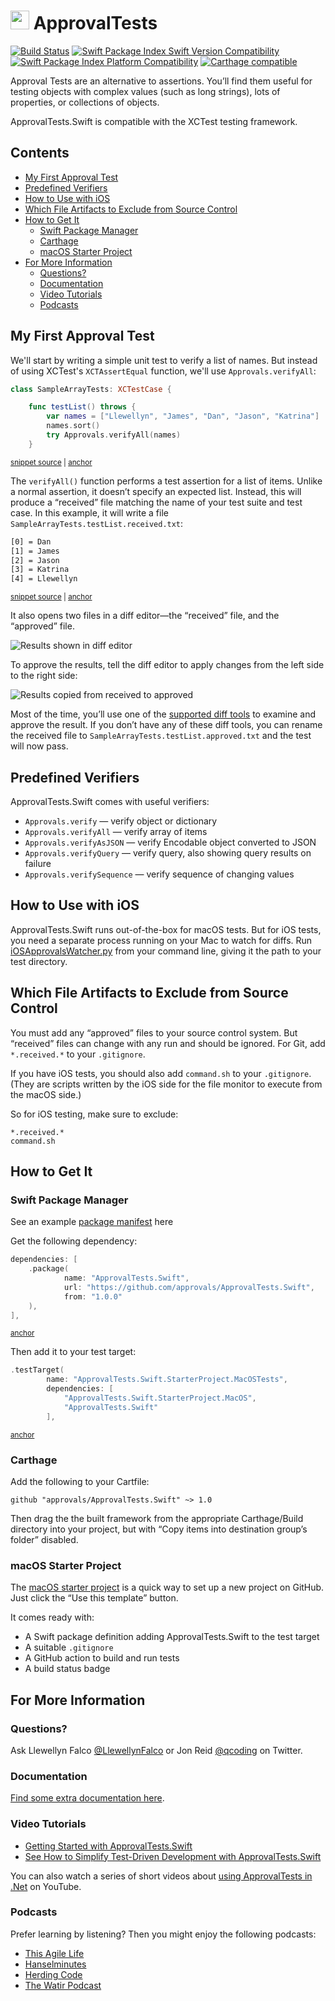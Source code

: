 # <img src="https://avatars3.githubusercontent.com/u/36907" height="30px"> ApprovalTests

[![Build Status](https://github.com/approvals/ApprovalTests.Swift/actions/workflows/build.yml/badge.svg)](https://github.com/approvals/ApprovalTests.Swift/actions/workflows/build.yml)
[![Swift Package Index Swift Version Compatibility](https://img.shields.io/endpoint?url=https%3A%2F%2Fswiftpackageindex.com%2Fapi%2Fpackages%2Fapprovals%2FApprovalTests.Swift%2Fbadge%3Ftype%3Dswift-versions)](https://swiftpackageindex.com/approvals/ApprovalTests.Swift)
[![Swift Package Index Platform Compatibility](https://img.shields.io/endpoint?url=https%3A%2F%2Fswiftpackageindex.com%2Fapi%2Fpackages%2Fapprovals%2FApprovalTests.Swift%2Fbadge%3Ftype%3Dplatforms)](https://swiftpackageindex.com/approvals/ApprovalTests.Swift)
[![Carthage compatible](https://img.shields.io/badge/Carthage-compatible-4BC51D.svg?style=flat)](https://github.com/Carthage/Carthage)

Approval Tests are an alternative to assertions. You’ll find them useful for testing objects with complex values (such as long strings), lots of properties, or collections of objects.

ApprovalTests.Swift is compatible with the XCTest testing framework.

<!-- toc -->
## Contents

  * [My First Approval Test](#my-first-approval-test)
  * [Predefined Verifiers](#predefined-verifiers)
  * [How to Use with iOS](#how-to-use-with-ios)
  * [Which File Artifacts to Exclude from Source Control](#which-file-artifacts-to-exclude-from-source-control)
  * [How to Get It](#how-to-get-it)
    * [Swift Package Manager](#swift-package-manager)
    * [Carthage](#carthage)
    * [macOS Starter Project](#macos-starter-project)
  * [For More Information](#for-more-information)
    * [Questions?](#questions)
    * [Documentation](#documentation)
    * [Video Tutorials](#video-tutorials)
    * [Podcasts](#podcasts)<!-- endToc -->


## My First Approval Test

We'll start by writing a simple unit test to verify a list of names. But instead of using XCTest's `XCTAssertEqual` function, we'll use `Approvals.verifyAll`:

<!-- snippet: sample_test -->
<a id='snippet-sample_test'></a>
```swift
class SampleArrayTests: XCTestCase {

    func testList() throws {
        var names = ["Llewellyn", "James", "Dan", "Jason", "Katrina"]
        names.sort()
        try Approvals.verifyAll(names)
    }
```
<sup><a href='/ApprovalTests_SwiftTests/Demo/SampleArrayTests.swift#L8-L16' title='Snippet source file'>snippet source</a> | <a href='#snippet-sample_test' title='Start of snippet'>anchor</a></sup>
<!-- endSnippet -->

The `verifyAll()` function performs a test assertion for a list of items. Unlike a normal assertion, it doesn’t specify an expected list. Instead, this will produce a “received” file matching the name of your test suite and test case. In this example, it will write a file `SampleArrayTests.testList.received.txt`:

<!-- snippet: SampleArrayTests.testList.approved.txt -->
<a id='snippet-SampleArrayTests.testList.approved.txt'></a>
```txt
[0] = Dan
[1] = James
[2] = Jason
[3] = Katrina
[4] = Llewellyn
```
<sup><a href='/ApprovalTests_SwiftTests/Demo/SampleArrayTests.testList.approved.txt#L1-L5' title='Snippet source file'>snippet source</a> | <a href='#snippet-SampleArrayTests.testList.approved.txt' title='Start of snippet'>anchor</a></sup>
<!-- endSnippet -->

It also opens two files in a diff editor—the “received” file, and the “approved” file.

![Results shown in diff editor](FirstTestResult.png)

To approve the results, tell the diff editor to apply changes from the left side to the right side:

![Results copied from received to approved](FirstTestApproved.png)

Most of the time, you’ll use one of the [supported diff tools](docs/reference/reporters.md#supported-diff-tools) to examine and approve the result. If you don’t have any of these diff tools, you can rename the received file to `SampleArrayTests.testList.approved.txt` and the test will now pass.


## Predefined Verifiers

ApprovalTests.Swift comes with useful verifiers:

- `Approvals.verify` — verify object or dictionary
- `Approvals.verifyAll` — verify array of items
- `Approvals.verifyAsJSON` — verify Encodable object converted to JSON
- `Approvals.verifyQuery` — verify query, also showing query results on failure
- `Approvals.verifySequence` — verify sequence of changing values


## How to Use with iOS

ApprovalTests.Swift runs out-of-the-box for macOS tests. But for iOS tests, you need a separate process running on your Mac to watch for diffs. Run [iOSApprovalsWatcher.py](https://github.com/approvals/ApprovalTests.Swift/blob/master/iOSApprovalsWatcher.py) from your command line, giving it the path to your test directory.


## Which File Artifacts to Exclude from Source Control

You must add any “approved” files to your source control system. But “received” files can change with any run and should be ignored. For Git, add `*.received.*` to your `.gitignore`.

If you have iOS tests, you should also add `command.sh` to your `.gitignore`. (They are scripts written by the iOS side for the file monitor to execute from the macOS side.)

So for iOS testing, make sure to exclude:

```
*.received.*
command.sh
```


## How to Get It

### Swift Package Manager

See an example [package manifest](https://github.com/approvals/ApprovalTests.Swift.StarterProject.MacOs/blob/main/Package.swift#L17-L22) here

Get the following dependency:

<!-- snippet: package_include_approvals -->
<a id='snippet-package_include_approvals'></a>
```swift
dependencies: [
    .package(
            name: "ApprovalTests.Swift",
            url: "https://github.com/approvals/ApprovalTests.Swift",
            from: "1.0.0"
    ),
],
```
<sup><a href='#snippet-package_include_approvals' title='Start of snippet'>anchor</a></sup>
<!-- endSnippet -->

Then add it to your test target:

<!-- snippet: package_add_test_target -->
<a id='snippet-package_add_test_target'></a>
```swift
.testTarget(
        name: "ApprovalTests.Swift.StarterProject.MacOSTests",
        dependencies: [
            "ApprovalTests.Swift.StarterProject.MacOS",
            "ApprovalTests.Swift"
        ],
```
<sup><a href='#snippet-package_add_test_target' title='Start of snippet'>anchor</a></sup>
<!-- endSnippet -->

### Carthage

Add the following to your Cartfile:

    github "approvals/ApprovalTests.Swift" ~> 1.0

Then drag the the built framework from the appropriate Carthage/Build directory into your project,
but with “Copy items into destination group’s folder” disabled.

### macOS Starter Project

The [macOS starter project](https://github.com/approvals/ApprovalTests.Swift.StarterProject.MacOs) is a quick way to set up a new project on GitHub. Just click the “Use this template” button.

It comes ready with:

- A Swift package definition adding ApprovalTests.Swift to the test target
- A suitable `.gitignore`
- A GitHub action to build and run tests
- A build status badge

## For More Information

### Questions?

Ask Llewellyn Falco [@LlewellynFalco](https://twitter.com/llewellynfalco) or Jon Reid [@qcoding](https://twitter.com/qcoding) on Twitter.

### Documentation

[Find some extra documentation here](./docs/README.md).

### Video Tutorials

- [Getting Started with ApprovalTests.Swift](https://qualitycoding.org/approvaltests-swift-getting-started/)
- [See How to Simplify Test-Driven Development with ApprovalTests.Swift](https://qualitycoding.org/simplify-tdd-approvaltests-swift/)

You can also watch a series of short videos about [using ApprovalTests in .Net](http://www.youtube.com/playlist?list=PL0C32F89E8BBB5368) on YouTube.

### Podcasts

Prefer learning by listening? Then you might enjoy the following podcasts:

- [This Agile Life](http://www.thisagilelife.com/46/)
- [Hanselminutes](http://www.hanselminutes.com/360/approval-tests-with-llewellyn-falco)
- [Herding Code](http://www.developerfusion.com/media/122649/herding-code-117-llewellyn-falcon-on-approval-tests/)
- [The Watir Podcast](http://watirpodcast.com/podcast-53/)
